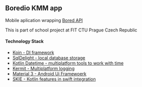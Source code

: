 ## Boredio KMM app
Mobile aplication wrapping <a href="https://bored.api.lewagon.com/">Bored API</a>

This is part of school project at FIT CTU Prague Czech Republic

#### Technology Stack
- <a href="https://insert-koin.io/docs/reference/koin-mp/kmp/">Koin - DI framework</a>
- <a href="https://cashapp.github.io/sqldelight/2.0.2/">SqlDelight - local database storage </a>
- <a href="https://github.com/Kotlin/kotlinx-datetime">Kotlin Datetime - multiplatform tools to work with time</a>
- <a href="https://kermit.touchlab.co/">Kermit - Multiplatform logging</a>
- <a href="https://m3.material.io/">Material 3 - Android Ui Framewoerk</a>
- <a href="https://skie.touchlab.co/intro#getting-started">SKIE - Kotlin features in swift integration</a>

